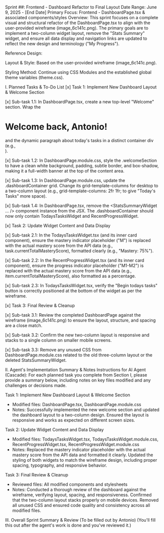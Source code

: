 Sprint ##: Frontend - Dashboard Refactor to Final Layout
Date Range: June 9, 2025 - [End Date]
Primary Focus: Frontend - DashboardPage.tsx & associated components/styles
Overview: This sprint focuses on a complete visual and structural refactor of the DashboardPage.tsx to align with the user-provided wireframe (image_6c141c.png). The primary goals are to implement a two-column widget layout, remove the "Stats Summary" widget, and ensure all data display and navigation links are updated to reflect the new design and terminology ("My Progress").

Reference Design:

Layout & Style: Based on the user-provided wireframe (image_6c141c.png).

Styling Method: Continue using CSS Modules and the established global theme variables (theme.css).

I. Planned Tasks & To-Do List
[x] Task 1: Implement New Dashboard Layout & Welcome Section

[x] Sub-task 1.1: In DashboardPage.tsx, create a new top-level "Welcome" section. Wrap the <h1>Welcome back, Antonio!</h1> and the dynamic paragraph about today's tasks in a distinct container div (e.g., <div className={styles.welcomeSection}>).

[x] Sub-task 1.2: In DashboardPage.module.css, style the .welcomeSection to have a clean white background, padding, subtle border, and box-shadow, making it a full-width banner at the top of the content area.

[x] Sub-task 1.3: In DashboardPage.module.css, update the .dashboardContainer grid. Change its grid-template-columns for desktop to a two-column layout (e.g., grid-template-columns: 2fr 1fr; to give "Today's Tasks" more space).

[x] Sub-task 1.4: In DashboardPage.tsx, remove the <StatsSummaryWidget ... /> component instance from the JSX. The .dashboardContainer should now only contain TodaysTasksWidget and RecentProgressWidget.

[x] Task 2: Update Widget Content and Data Display

[x] Sub-task 2.1: In the TodaysTasksWidget.tsx (and its inner card component), ensure the mastery indicator placeholder ("M") is replaced with the actual mastery score from the API data (e.g., task.currentTotalMasteryScore), formatted clearly (e.g., "Mastery: 75%").

[x] Sub-task 2.2: In the RecentProgressWidget.tsx (and its inner card component), ensure the progress indicator placeholder ("M1-M2") is replaced with the actual mastery score from the API data (e.g., item.currentTotalMasteryScore), also formatted as a percentage.

[x] Sub-task 2.3: In TodaysTasksWidget.tsx, verify the "Begin todays tasks" button is correctly positioned at the bottom of the widget as per the wireframe.

[x] Task 3: Final Review & Cleanup

[x] Sub-task 3.1: Review the completed DashboardPage against the wireframe (image_6c141c.png) to ensure the layout, structure, and spacing are a close match.

[x] Sub-task 3.2: Confirm the new two-column layout is responsive and stacks to a single column on smaller mobile screens.

[x] Sub-task 3.3: Remove any unused CSS from DashboardPage.module.css related to the old three-column layout or the deleted StatsSummaryWidget.

II. Agent's Implementation Summary & Notes
Instructions for AI Agent (Cascade): For each planned task you complete from Section I, please provide a summary below, including notes on key files modified and any challenges or decisions made.

Task 1: Implement New Dashboard Layout & Welcome Section
- Modified files: DashboardPage.tsx, DashboardPage.module.css
- Notes: Successfully implemented the new welcome section and updated the dashboard layout to a two-column design. Ensured the layout is responsive and works as expected on different screen sizes.

Task 2: Update Widget Content and Data Display
- Modified files: TodaysTasksWidget.tsx, TodaysTasksWidget.module.css, RecentProgressWidget.tsx, RecentProgressWidget.module.css
- Notes: Replaced the mastery indicator placeholder with the actual mastery score from the API data and formatted it clearly. Updated the styling of both widgets to match the wireframe design, including proper spacing, typography, and responsive behavior.

Task 3: Final Review & Cleanup
- Reviewed files: All modified components and stylesheets
- Notes: Conducted a thorough review of the dashboard against the wireframe, verifying layout, spacing, and responsiveness. Confirmed that the two-column layout stacks properly on mobile devices. Removed all unused CSS and ensured code quality and consistency across all modified files.

III. Overall Sprint Summary & Review (To be filled out by Antonio)
(You'll fill this out after the agent's work is done and you've reviewed it.)